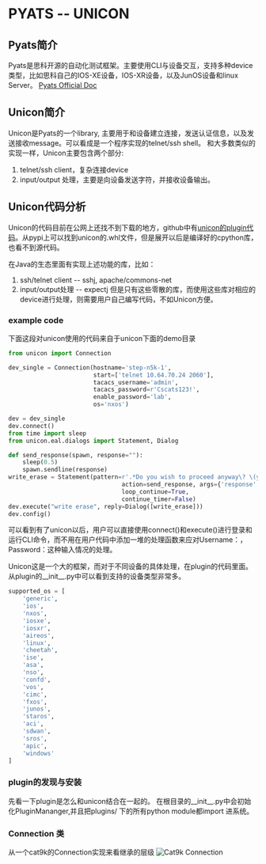 # PYATS -- UNICON
## Pyats简介
Pyats是思科开源的自动化测试框架。主要使用CLI与设备交互，支持多种device 类型，比如思科自己的IOS-XE设备，IOS-XR设备，以及JunOS设备和linux Server。
[Pyats Official Doc](https://developer.cisco.com/docs/pyats/)

## Unicon简介
Unicon是Pyats的一个library, 主要用于和设备建立连接，发送认证信息，以及发送接收message。可以看成是一个程序实现的telnet/ssh shell。
和大多数类似的实现一样，Unicon主要包含两个部分:
1. telnet/ssh client，复杂连接device
2. input/output 处理，主要是向设备发送字符，并接收设备输出。

## Unicon代码分析
Unicon的代码目前在公网上还找不到下载的地方，github中有[unicon的plugin代码](https://github.com/CiscoTestAutomation/unicon.plugins)。从pypi上可以找到unicon的.whl文件，但是展开以后是编译好的cpython库，也看不到源代码。

在Java的生态里面有实现上述功能的库，比如：
1. ssh/telnet client -- sshj, apache/commons-net
2. input/output处理 -- expectj
但是只有这些零散的库，而使用这些库对相应的device进行处理，则需要用户自己编写代码，不如Unicon方便。

### example code
下面这段对unicon使用的代码来自于unicon下面的demo目录

```python
from unicon import Connection

dev_single = Connection(hostname='step-n5k-1',
                        start=['telnet 10.64.70.24 2060'],
                        tacacs_username='admin',
                        tacacs_password=r'Cscats123!',
                        enable_password='lab',
                        os='nxos')

dev = dev_single
dev.connect()
from time import sleep
from unicon.eal.dialogs import Statement, Dialog

def send_response(spawn, response=""):
    sleep(0.5)
    spawn.sendline(response)
write_erase = Statement(pattern=r'.*Do you wish to proceed anyway\? \(y/n\)\s*\[n\]',
                                action=send_response, args={'response': 'n'},
                                loop_continue=True,
                                continue_timer=False)
dev.execute("write erase", reply=Dialog([write_erase]))
dev.config()
```
可以看到有了unicon以后，用户可以直接使用connect()和execute()进行登录和运行CLI命令，而不用在用户代码中添加一堆的处理函数来应对Username：， Password：这种输入情况的处理。

Unicon这是一个大的框架，而对于不同设备的具体处理，在plugin的代码里面。从plugin的__init__.py中可以看到支持的设备类型非常多。

```python
supported_os = [
    'generic',
    'ios',
    'nxos',
    'iosxe',
    'iosxr',
    'aireos',
    'linux',
    'cheetah',
    'ise',
    'asa',
    'nso',
    'confd',
    'vos',
    'cimc',
    'fxos',
    'junos',
    'staros',
    'aci',
    'sdwan',
    'sros',
    'apic',
    'windows'
]
```
### plugin的发现与安装
先看一下plugin是怎么和unicon结合在一起的。
在根目录的__init__.py中会初始化PluginMananger,并且把plugins/ 下的所有python module都import 进系统。

### Connection 类
从一个cat9k的Connection实现来看继承的层级
![Cat9k Connection]()








